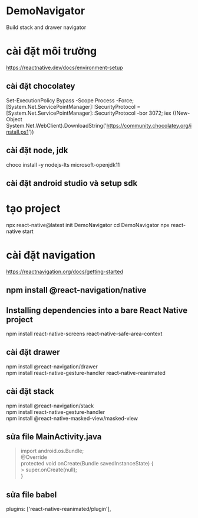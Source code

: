 # DemoNavigator
 Build stack and drawer navigator

# cài đặt môi trường
https://reactnative.dev/docs/environment-setup

## cài đặt chocolatey
 Set-ExecutionPolicy Bypass -Scope Process -Force; [System.Net.ServicePointManager]::SecurityProtocol = [System.Net.ServicePointManager]::SecurityProtocol -bor 3072; iex ((New-Object System.Net.WebClient).DownloadString('https://community.chocolatey.org/install.ps1'))

## cài đặt node, jdk
 choco install -y nodejs-lts microsoft-openjdk11  

## cài đặt android studio và setup sdk

# tạo project

 npx react-native@latest init DemoNavigator
 cd DemoNavigator
 npx react-native start


# cài đặt navigation
 https://reactnavigation.org/docs/getting-started
## npm install @react-navigation/native
## Installing dependencies into a bare React Native project
 npm install react-native-screens react-native-safe-area-context  
 
## cài đặt drawer
 npm install @react-navigation/drawer  
 npm install react-native-gesture-handler react-native-reanimated  
 
## cài đặt stack
 npm install @react-navigation/stack  
 npm install react-native-gesture-handler  
 npm install @react-native-masked-view/masked-view  
 
## sửa file MainActivity.java 
 > import android.os.Bundle;  
  > @Override   
  > protected void onCreate(Bundle savedInstanceState) {  
        > super.onCreate(null);  
  >}  
 		
## sửa file babel
 plugins: ['react-native-reanimated/plugin'],
